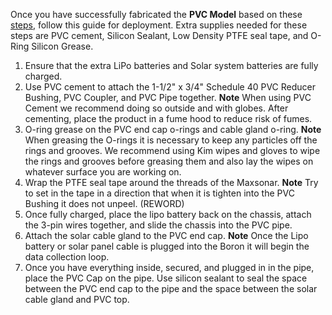 Once you have successfully fabricated the **PVC Model** based on these [steps](https://github.com/COAST-Lab/Open-Water-Level/tree/ac8e949a22b2f5b2a5e1ccd7503b6fde46d579b2/Fabrication/PVC-Enclosure), follow this guide for deployment. Extra supplies needed for these steps are PVC cement, Silicon Sealant, Low Density PTFE seal tape, and O-Ring Silicon Grease.
1. Ensure that the extra LiPo batteries and Solar system batteries are fully charged. 
2. Use PVC cement to attach the 1-1/2" x 3/4" Schedule 40 PVC Reducer Bushing, PVC Coupler, and PVC Pipe together. **Note** When using PVC Cement we recommend doing so outside and with globes. After cementing, place the product in a fume hood to reduce risk of fumes.
3. O-ring grease on the PVC end cap o-rings and cable gland o-ring. **Note** When greasing the O-rings it is necessary to keep any particles off the rings and grooves. We recommend using Kim wipes and gloves to wipe the rings and grooves before greasing them and also lay the wipes on whatever surface you are working on.
4. Wrap the PTFE seal tape around the threads of the Maxsonar. **Note** Try to set in the tape in a direction that when it is tighten into the PVC Bushing it does not unpeel. (REWORD)
5. Once fully charged, place the lipo battery back on the chassis, attach the 3-pin wires together, and slide the chassis into the PVC pipe. 
6. Attach the solar cable gland to the PVC end cap. **Note** Once the Lipo battery or solar panel cable is plugged into the Boron it will begin the data collection loop. 
7. Once you have everything inside, secured, and plugged in in the pipe, place the PVC Cap on the pipe. Use silicon sealant to seal the space between the PVC end cap to the pipe and the space between the solar cable gland and PVC top. 
